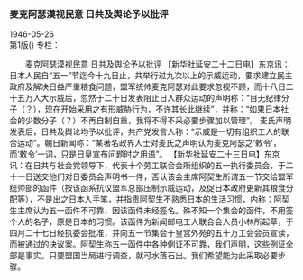 ### 麦克阿瑟漠视民意  日共及舆论予以批评  

1946-05-26  
第1版()
专栏：

　　麦克阿瑟漠视民意
    日共及舆论予以批评
    【新华社延安二十二日电】东京讯：日本人民自“五一”节迄今十九日止，共举行过九次以上的示威运动，要求建立民主政府及解决日益严重粮食问题，盟军统帅麦克阿瑟对此要求忽视不顾，而十八日二十五万人大示威后，忽然于二十日发表阻止日人群众运动的声明称：“目无纪律分子（？），现在开始采用之有形威胁行为，不许其长此继续”，并称：“如果日本社会的少数分子（？）不再自制自重，我将不得不采必要步骤加以管理”。
    麦氏声明发表后，日共及舆论均予以批评，共产党发言人称：“示威是一切有组织工人的联合运动”。朝日新闻称：“某著名政界人士对麦氏之声明认为麦克阿瑟之‘敕令’，而‘敕令’一词，只是日皇宣布问题时之用语”。
    【新华社延安二十三日电】东京讯：在日共与社会党领导下，代表十个劳工联合会所组织的五一执行委员会，于二十一日送交他们对日委员会声明书一件，否认该会主席阿契生所谓五一节交给盟军统帅部的函件（按该函系抗议盟军总部压制示威运动，及促日本政府更新其粮食分配等），不是出之日本人手笔，并指责阿契生不熟悉日本的生活习惯，内称：阿契生主席认为五一函件不可靠，因该函件未经签名。殊不知一个集会的函件，不用签个人的名子，原是日本的习惯。该函件为新闻邮电工人联合会人员小林所起草，于四月二十七日经执委会批准，并向五一节集会于皇宫外苑的五十万工会会员宣读，而被通过的决议案。阿契生称五一函件中各种例证不可靠，我们声明，这些例证全部是事实。只要盟国当局进行调查，就可水落石出。我们希望能为此采取必要步骤。  
